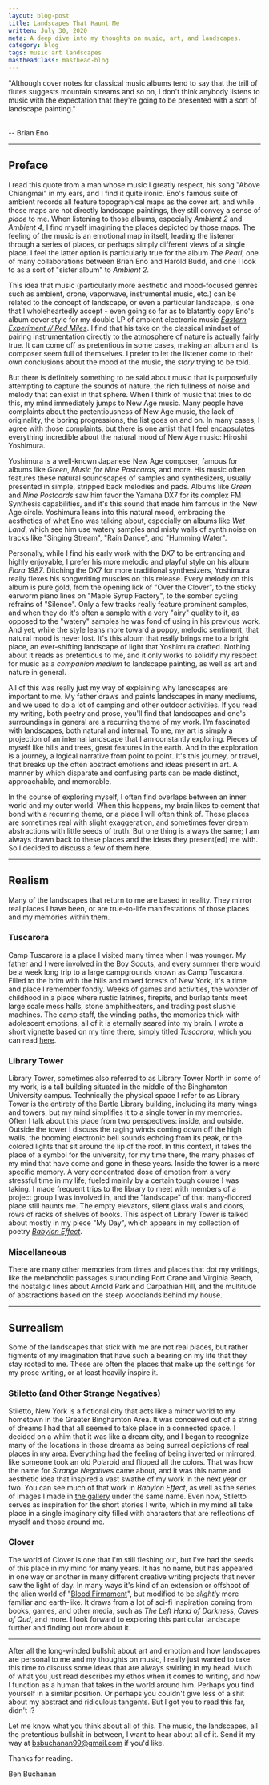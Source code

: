 ```yaml
---
layout: blog-post
title: Landscapes That Haunt Me
written: July 30, 2020
meta: A deep dive into my thoughts on music, art, and landscapes.
category: blog
tags: music art landscapes
mastheadClass: masthead-blog
---
```


<div class="block-quote italics">
"Although cover notes for classical music albums tend to say that the trill of
flutes suggests mountain streams and so on, I don't think anybody listens to
music with the expectation that they're going to be presented with a sort of
landscape painting." <br> <br>

-- Brian Eno
</div>

<hr>

## Preface

I read this quote from a man whose music I greatly respect, his song "Above Chiangmai" in my ears, and I find it quite ironic. Eno's famous suite of ambient records all feature topographical maps as the cover art, and while those maps are not directly landscape paintings, they still convey a sense of _place_ to me. When listening to those albums, especially _Ambient 2_ and _Ambient 4_, I find myself imagining the places depicted by those maps. The feeling of the music is an emotional map in itself, leading the listener through a series of places, or perhaps simply different views of a single place. I feel the latter option is particularly true for the album _The Pearl_, one of many collaborations between Brian Eno and Harold Budd, and one I look to as a sort of "sister album" to _Ambient 2_.

This idea that music (particularly more aesthetic and mood-focused genres such as ambient, drone, vaporwave, instrumental music, etc.) can be related to the concept of landscape, or even a particular landscape, is one that I wholeheartedly accept - even going so far as to blatantly copy Eno's album cover style for my double LP of ambient electronic music [_Eastern Experiment // Red Miles_](/music/index.html). I find that his take on the classical mindset of pairing instrumentation directly to the atmosphere of nature is actually fairly true. It can come off as pretentious in some cases, making an album and its composer seem full of themselves. I prefer to let the listener come to their own conclusions about the mood of the music, the _story_ trying to be told.

But there is definitely something to be said about music that is purposefully attempting to capture the sounds of nature, the rich fullness of noise and melody that can exist in that sphere. When I think of music that tries to do this, my mind immediately jumps to New Age music. Many people have complaints about the pretentiousness of New Age music, the lack of originality, the boring progressions, the list goes on and on. In many cases, I agree with those complaints, but there is one artist that I feel encapsulates everything incredible about the natural mood of New Age music: Hiroshi Yoshimura.

Yoshimura is a well-known Japanese New Age composer, famous for albums like _Green_, _Music for Nine Postcards_, and more. His music often features these natural soundscapes of samples and synthesizers, usually presented in simple, stripped back melodies and pads. Albums like _Green_ and _Nine Postcards_ saw him favor the Yamaha DX7 for its complex FM Synthesis capabilities, and it's this sound that made him famous in the New Age circle. Yoshimura leans into this natural mood, embracing the aesthetics of what Eno was talking about, especially on albums like _Wet Land_, which see him use watery samples and misty walls of synth noise on tracks like "Singing Stream", "Rain Dance", and "Humming Water".

Personally, while I find his early work with the DX7 to be entrancing and highly enjoyable, I prefer his more melodic and playful style on his album _Flora 1987_. Ditching the DX7 for more traditional synthesizers, Yoshimura really flexes his songwriting muscles on this release. Every melody on this album is pure gold, from the opening lick of "Over the Clover", to the sticky earworm piano lines on "Maple Syrup Factory", to the somber cycling refrains of "Silence". Only a few tracks really feature prominent samples, and when they do it's often a sample with a very "airy" quality to it, as opposed to the "watery" samples he was fond of using in his previous work. And yet, while the style leans more toward a poppy, melodic sentiment, that natural mood is never lost. It's this album that really brings me to a bright place, an ever-shifting landscape of light that Yoshimura crafted. Nothing about it reads as pretentious to me, and it only works to solidify my respect for music as a _companion medium_ to landscape painting, as well as art and nature in general.

All of this was really just my way of explaining why landscapes are important to me. My father draws and paints landscapes in many mediums, and we used to do a lot of camping and other outdoor activities. If you read my writing, both poetry and prose, you'll find that landscapes and one's surroundings in general are a recurring theme of my work. I'm fascinated with landscapes, both natural and internal. To me, my art is simply a projection of an internal landscape that I am constantly exploring. Pieces of myself like hills and trees, great features in the earth. And in the exploration is a journey, a logical narrative from point to point. It's this journey, or travel, that breaks up the often abstract emotions and ideas present in art. A manner by which disparate and confusing parts can be made distinct, approachable, and memorable.

In the course of exploring myself, I often find overlaps between an inner world and my outer world. When this happens, my brain likes to cement that bond with a recurring theme, or a place I will often think of. These places are sometimes real with slight exaggeration, and sometimes fever dream abstractions with little seeds of truth. But one thing is always the same; I am always drawn back to these places and the ideas they present(ed) me with. So I decided to discuss a few of them here.

<hr>

## Realism

Many of the landscapes that return to me are based in reality. They mirror real places I have been, or are true-to-life manifestations of those places and my memories within them.

### Tuscarora

Camp Tuscarora is a place I visited many times when I was younger. My father and I were involved in the Boy Scouts, and every summer there would be a week long trip to a large campgrounds known as Camp Tuscarora. Filled to the brim with the hills and mixed forests of New York, it's a time and place I remember fondly. Weeks of games and activities, the wonder of childhood in a place where rustic latrines, firepits, and burlap tents meet large scale mess halls, stone amphitheaters, and trading post slushie machines. The camp staff, the winding paths, the memories thick with adolescent emotions, all of it is eternally seared into my brain. I wrote a short vignette based on my time there, simply titled _Tuscarora_, which you can read [here](/prose/2020/05/04/Tuscarora/).

### Library Tower

Library Tower, sometimes also referred to as Library Tower North in some of my work, is a tall building situated in the middle of the Binghamton University campus. Technically the physical space I refer to as Library Tower is the entirety of the Bartle Library building, including its many wings and towers, but my mind simplifies it to a single tower in my memories. Often I talk about this place from two perspectives: inside, and outside. Outside the tower I discuss the raging winds coming down off the high walls, the booming electronic bell sounds echoing from its peak, or the colored lights that sit around the lip of the roof. In this context, it takes the place of a symbol for the university, for my time there, the many phases of my mind that have come and gone in these years. Inside the tower is a more specific memory. A very concentrated dose of emotion from a very stressful time in my life, fueled mainly by a certain tough course I was taking. I made frequent trips to the library to meet with members of a project group I was involved in, and the "landscape" of that many-floored place still haunts me. The empty elevators, silent glass walls and doors, rows of racks of shelves of books. This aspect of Library Tower is talked about mostly in my piece "My Day", which appears in my collection of poetry [_Babylon Effect_](/poetry/).

### Miscellaneous

There are many other memories from times and places that dot my writings, like the melancholic passages surrounding Port Crane and Virginia Beach, the nostalgic lines about Arnold Park and Carpathian Hill, and the multitude of abstractions based on the steep woodlands behind my house.

<hr>

## Surrealism

Some of the landscapes that stick with me are not real places, but rather figments of my imagination that have such a bearing on my life that they stay rooted to me. These are often the places that make up the settings for my prose writing, or at least heavily inspire it.

### Stiletto (and Other Strange Negatives)

Stiletto, New York is a fictional city that acts like a mirror world to my hometown in the Greater Binghamton Area. It was conceived out of a string of dreams I had that all seemed to take place in a connected space. I decided on a whim that it was like a dream city, and I began to recognize many of the locations in those dreams as being surreal depictions of real places in my area. Everything had the feeling of being inverted or mirrored, like someone took an old Polaroid and flipped all the colors. That was how the name for _Strange Negatives_ came about, and it was this name and aesthetic idea that inspired a vast swathe of my work in the next year or two. You can see much of that work in _Babylon Effect_, as well as the series of images I made in [the gallery](/gallery/strange-negatives/) under the same name. Even now, Stiletto serves as inspiration for the short stories I write, which in my mind all take place in a single imaginary city filled with characters that are reflections of myself and those around me.

### Clover

The world of Clover is one that I'm still fleshing out, but I've had the seeds of this place in my mind for many years. It has no name, but has appeared in one way or another in many different creative writing projects that never saw the light of day. In many ways it's kind of an extension or offshoot of the alien world of "[Blood Firmament](/prose/2020/06/09/Blood-Firmament-Part-One/)", but modified to be _slightly_ more familiar and earth-like. It draws from a lot of sci-fi inspiration coming from books, games, and other media, such as _The Left Hand of Darkness_, _Caves of Qud_, and more. I look forward to exploring this particular landscape further and finding out more about it.

<hr>

After all the long-winded bullshit about art and emotion and how landscapes are personal to me and my thoughts on music, I really just wanted to take this time to discuss some ideas that are always swirling in my head. Much of what you just read describes my ethos when it comes to writing, and how I function as a human that takes in the world around him. Perhaps you find yourself in a similar position. Or perhaps you couldn't give less of a shit about my abstract and ridiculous tangents. But I got you to read this far, didn't I?

Let me know what you think about all of this. The music, the landscapes, all the pretentious bullshit in between, I want to hear about all of it. Send it my way at bsbuchanan99@gmail.com if you'd like.

Thanks for reading.

<div class="attrib">
Ben Buchanan
</div>
